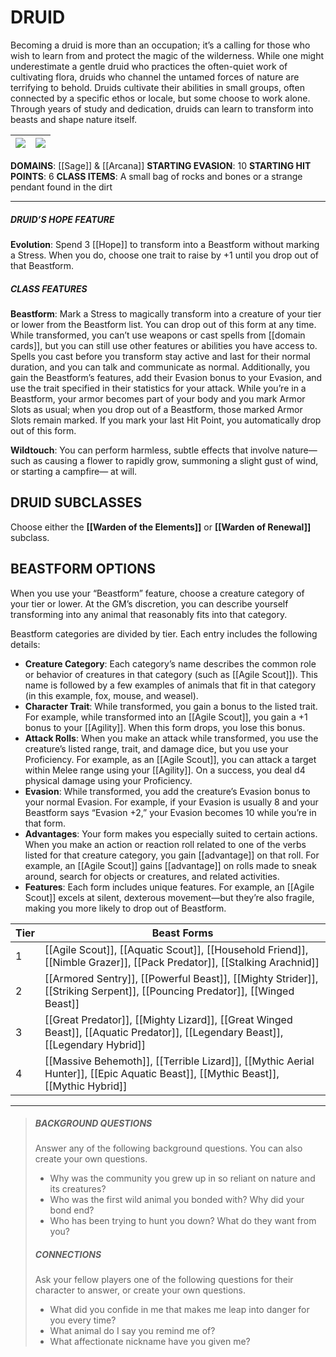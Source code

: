 # DRUID

Becoming a druid is more than an occupation; it’s a calling for those who wish to learn from and protect the magic of the wilderness. While one might underestimate a gentle druid who practices the often-quiet work of cultivating flora, druids who channel the untamed forces of nature are terrifying to behold. Druids cultivate their abilities in small groups, often connected by a specific ethos or locale, but some choose to work alone. Through years of study and dedication, druids can learn to transform into beasts and shape nature itself.

| ![](sage.png) | ![](arcana.png) |
| -------------- | ------------- |

**DOMAINS**: [[Sage]] & [[Arcana]]
**STARTING EVASION**: 10
**STARTING HIT POINTS**: 6
**CLASS ITEMS**: A small bag of rocks and bones or a strange pendant found in the dirt

---

##### DRUID’S HOPE FEATURE

**Evolution**: Spend 3 [[Hope]] to transform into a Beastform without marking a Stress. When you do, choose one trait to raise by +1 until you drop out of that Beastform.

##### CLASS FEATURES

**Beastform**: Mark a Stress to magically transform into a creature of your tier or lower from the Beastform list. You can drop out of this form at any time. While transformed, you can’t use weapons or cast spells from [[domain cards]], but you can still use other features or abilities you have access to. Spells you cast before you transform stay active and last for their normal duration, and you can talk and communicate as normal. Additionally, you gain the Beastform’s features, add their Evasion bonus to your Evasion, and use the trait specified in their statistics for your attack. While you’re in a Beastform, your armor becomes part of your body and you mark Armor Slots as usual; when you drop out of a Beastform, those marked Armor Slots remain marked. If you mark your last Hit Point, you automatically drop out of this form.

**Wildtouch**: You can perform harmless, subtle effects that involve nature—such as causing a flower to rapidly grow, summoning a slight gust of wind, or starting a campfire— at will.

## DRUID SUBCLASSES

Choose either the **[[Warden of the Elements]]** or **[[Warden of Renewal]]** subclass.

## BEASTFORM OPTIONS
When you use your “Beastform” feature, choose a creature category of your tier or lower. At the GM’s discretion, you can describe yourself transforming into any animal that reasonably fits into that category.

Beastform categories are divided by tier. Each entry includes the following details:

- **Creature Category**: Each category’s name describes the common role or behavior of creatures in that category (such as [[Agile Scout]]). This name is followed by a few examples of animals that fit in that category (in this example, fox, mouse, and weasel).
- **Character Trait**: While transformed, you gain a bonus to the listed trait. For example, while transformed into an [[Agile Scout]], you gain a +1 bonus to your [[Agility]]. When this form drops, you lose this bonus.
- **Attack Rolls**: When you make an attack while transformed, you use the creature’s listed range, trait, and damage dice, but you use your Proficiency. For example, as an [[Agile Scout]], you can attack a target within Melee range using your [[Agility]]. On a success, you deal d4 physical damage using your Proficiency.
- **Evasion**: While transformed, you add the creature’s Evasion bonus to your normal Evasion. For example, if your Evasion is usually 8 and your Beastform says “Evasion +2,” your Evasion becomes 10 while you’re in that form.
- **Advantages**: Your form makes you especially suited to certain actions. When you make an action or reaction roll related to one of the verbs listed for that creature category, you gain [[advantage]] on that roll. For example, an [[Agile Scout]] gains [[advantage]] on rolls made to sneak around, search for objects or creatures, and related activities.
- **Features**: Each form includes unique features. For example, an [[Agile Scout]] excels at silent, dexterous movement—but they’re also fragile, making you more likely to drop out of Beastform.

| Tier | Beast Forms                                                                                                                    |
| ---- | ------------------------------------------------------------------------------------------------------------------------------ |
| 1    | [[Agile Scout]], [[Aquatic Scout]], [[Household Friend]], [[Nimble Grazer]], [[Pack Predator]], [[Stalking Arachnid]]          |
| 2    | [[Armored Sentry]], [[Powerful Beast]], [[Mighty Strider]], [[Striking Serpent]], [[Pouncing Predator]], [[Winged Beast]]      |
| 3    | [[Great Predator]], [[Mighty Lizard]], [[Great Winged Beast]], [[Aquatic Predator]], [[Legendary Beast]], [[Legendary Hybrid]] | 
| 4    | [[Massive Behemoth]], [[Terrible Lizard]], [[Mythic Aerial Hunter]], [[Epic Aquatic Beast]], [[Mythic Beast]], [[Mythic Hybrid]]                                                                                                                               |

---

> ##### BACKGROUND QUESTIONS
> Answer any of the following background questions. You can also create your own questions.
> - Why was the community you grew up in so reliant on nature and its creatures?
> - Who was the first wild animal you bonded with? Why did your bond end?
> - Who has been trying to hunt you down? What do they want from you?
> 
> ##### CONNECTIONS
> Ask your fellow players one of the following questions for their character to answer, or create your own questions.
> - What did you confide in me that makes me leap into danger for you every time?
> - What animal do I say you remind me of?
> - What affectionate nickname have you given me?
